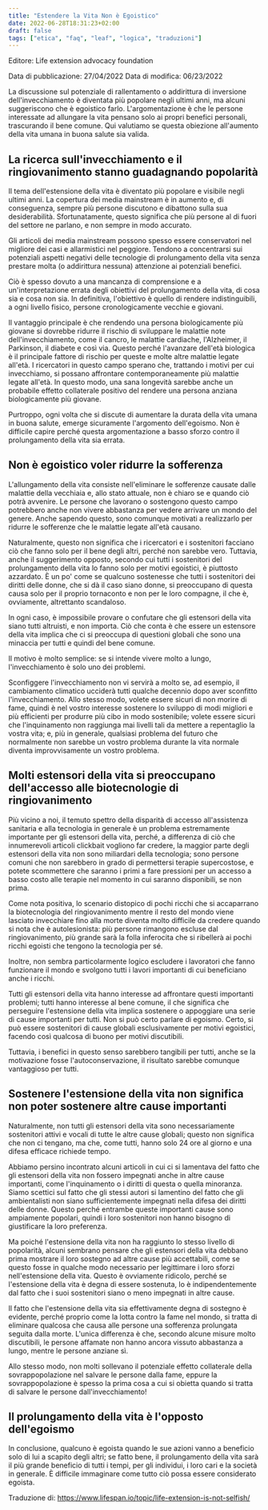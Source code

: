 ```yaml
---
title: "Estendere la Vita Non è Egoistico"
date: 2022-06-28T18:31:23+02:00
draft: false
tags: ["etica", "faq", "leaf", "logica", "traduzioni"]
---
```


Editore: Life extension advocacy foundation

Data di pubblicazione: 27/04/2022
Data di modifica: 06/23/2022

La discussione sul potenziale di rallentamento o addirittura di inversione dell'invecchiamento è diventata più popolare negli ultimi anni, ma alcuni suggeriscono che è egoistico farlo. L'argomentazione è che le persone interessate ad allungare la vita pensano solo ai propri benefici personali, trascurando il bene comune. Qui valutiamo se questa obiezione all'aumento della vita umana in buona salute sia valida.

## La ricerca sull'invecchiamento e il ringiovanimento stanno guadagnando popolarità

Il tema dell'estensione della vita è diventato più popolare e visibile negli ultimi anni. La copertura dei media mainstream è in aumento e, di conseguenza, sempre più persone discutono e dibattono sulla sua desiderabilità. Sfortunatamente, questo significa che più persone al di fuori del settore ne parlano, e non sempre in modo accurato.

Gli articoli dei media mainstream possono spesso essere conservatori nel migliore dei casi e allarmistici nel peggiore. Tendono a concentrarsi sui potenziali aspetti negativi delle tecnologie di prolungamento della vita senza prestare molta (o addirittura nessuna) attenzione ai potenziali benefici.

Ciò è spesso dovuto a una mancanza di comprensione e a un'interpretazione errata degli obiettivi del prolungamento della vita, di cosa sia e cosa non sia. In definitiva, l'obiettivo è quello di rendere indistinguibili, a ogni livello fisico, persone cronologicamente vecchie e giovani.

Il vantaggio principale è che rendendo una persona biologicamente più giovane si dovrebbe ridurre il rischio di sviluppare le malattie note dell'invecchiamento, come il cancro, le malattie cardiache, l'Alzheimer, il Parkinson, il diabete e così via. Questo perché l'avanzare dell'età biologica è il principale fattore di rischio per queste e molte altre malattie legate all'età. I ricercatori in questo campo sperano che, trattando i motivi per cui invecchiamo, si possano affrontare contemporaneamente più malattie legate all'età. In questo modo, una sana longevità sarebbe anche un probabile effetto collaterale positivo del rendere una persona anziana biologicamente più giovane.

Purtroppo, ogni volta che si discute di aumentare la durata della vita umana in buona salute, emerge sicuramente l'argomento dell'egoismo. Non è difficile capire perché questa argomentazione a basso sforzo contro il prolungamento della vita sia errata.

## Non è egoistico voler ridurre la sofferenza

L'allungamento della vita consiste nell'eliminare le sofferenze causate dalle malattie della vecchiaia e, allo stato attuale, non è chiaro se e quando ciò potrà avvenire. Le persone che lavorano o sostengono questo campo potrebbero anche non vivere abbastanza per vedere arrivare un mondo del genere. Anche sapendo questo, sono comunque motivati a realizzarlo per ridurre le sofferenze che le malattie legate all'età causano.

Naturalmente, questo non significa che i ricercatori e i sostenitori facciano ciò che fanno solo per il bene degli altri, perché non sarebbe vero. Tuttavia, anche il suggerimento opposto, secondo cui tutti i sostenitori del prolungamento della vita lo fanno solo per motivi egoistici, è piuttosto azzardato. È un po' come se qualcuno sostenesse che tutti i sostenitori dei diritti delle donne, che si dà il caso siano donne, si preoccupano di questa causa solo per il proprio tornaconto e non per le loro compagne, il che è, ovviamente, altrettanto scandaloso.

In ogni caso, è impossibile provare o confutare che gli estensori della vita siano tutti altruisti, e non importa. Ciò che conta è che essere un estensore della vita implica che ci si preoccupa di questioni globali che sono una minaccia per tutti e quindi del bene comune.

Il motivo è molto semplice: se si intende vivere molto a lungo, l'invecchiamento è solo uno dei problemi.

Sconfiggere l'invecchiamento non vi servirà a molto se, ad esempio, il cambiamento climatico ucciderà tutti qualche decennio dopo aver sconfitto l'invecchiamento. Allo stesso modo, volete essere sicuri di non morire di fame, quindi è nel vostro interesse sostenere lo sviluppo di modi migliori e più efficienti per produrre più cibo in modo sostenibile; volete essere sicuri che l'inquinamento non raggiunga mai livelli tali da mettere a repentaglio la vostra vita; e, più in generale, qualsiasi problema del futuro che normalmente non sarebbe un vostro problema durante la vita normale diventa improvvisamente un vostro problema.

## Molti estensori della vita si preoccupano dell'accesso alle biotecnologie di ringiovanimento

Più vicino a noi, il temuto spettro della disparità di accesso all'assistenza sanitaria e alla tecnologia in generale è un problema estremamente importante per gli estensori della vita, perché, a differenza di ciò che innumerevoli articoli clickbait vogliono far credere, la maggior parte degli estensori della vita non sono miliardari della tecnologia; sono persone comuni che non sarebbero in grado di permettersi terapie supercostose, e potete scommettere che saranno i primi a fare pressioni per un accesso a basso costo alle terapie nel momento in cui saranno disponibili, se non prima.

Come nota positiva, lo scenario distopico di pochi ricchi che si accaparrano la biotecnologia del ringiovanimento mentre il resto del mondo viene lasciato invecchiare fino alla morte diventa molto difficile da credere quando si nota che è autolesionista: più persone rimangono escluse dal ringiovanimento, più grande sarà la folla inferocita che si ribellerà ai pochi ricchi egoisti che tengono la tecnologia per sé.

Inoltre, non sembra particolarmente logico escludere i lavoratori che fanno funzionare il mondo e svolgono tutti i lavori importanti di cui beneficiano anche i ricchi.

Tutti gli estensori della vita hanno interesse ad affrontare questi importanti problemi; tutti hanno interesse al bene comune, il che significa che perseguire l'estensione della vita implica sostenere o appoggiare una serie di cause importanti per tutti. Non si può certo parlare di egoismo. Certo, si può essere sostenitori di cause globali esclusivamente per motivi egoistici, facendo così qualcosa di buono per motivi discutibili.

Tuttavia, i benefici in questo senso sarebbero tangibili per tutti, anche se la motivazione fosse l'autoconservazione, il risultato sarebbe comunque vantaggioso per tutti.

## Sostenere l'estensione della vita non significa non poter sostenere altre cause importanti

Naturalmente, non tutti gli estensori della vita sono necessariamente sostenitori attivi e vocali di tutte le altre cause globali; questo non significa che non ci tengano, ma che, come tutti, hanno solo 24 ore al giorno e una difesa efficace richiede tempo.

Abbiamo persino incontrato alcuni articoli in cui ci si lamentava del fatto che gli estensori della vita non fossero impegnati anche in altre cause importanti, come l'inquinamento o i diritti di questa o quella minoranza. Siamo scettici sul fatto che gli stessi autori si lamentino del fatto che gli ambientalisti non siano sufficientemente impegnati nella difesa dei diritti delle donne. Questo perché entrambe queste importanti cause sono ampiamente popolari, quindi i loro sostenitori non hanno bisogno di giustificare la loro preferenza.

Ma poiché l'estensione della vita non ha raggiunto lo stesso livello di popolarità, alcuni sembrano pensare che gli estensori della vita debbano prima mostrare il loro sostegno ad altre cause più accettabili, come se questo fosse in qualche modo necessario per legittimare i loro sforzi nell'estensione della vita. Questo è ovviamente ridicolo, perché se l'estensione della vita è degna di essere sostenuta, lo è indipendentemente dal fatto che i suoi sostenitori siano o meno impegnati in altre cause.

Il fatto che l'estensione della vita sia effettivamente degna di sostegno è evidente, perché proprio come la lotta contro la fame nel mondo, si tratta di eliminare qualcosa che causa alle persone una sofferenza prolungata seguita dalla morte. L'unica differenza è che, secondo alcune misure molto discutibili, le persone affamate non hanno ancora vissuto abbastanza a lungo, mentre le persone anziane sì.

Allo stesso modo, non molti sollevano il potenziale effetto collaterale della sovrappopolazione nel salvare le persone dalla fame, eppure la sovrappopolazione è spesso la prima cosa a cui si obietta quando si tratta di salvare le persone dall'invecchiamento!

## Il prolungamento della vita è l'opposto dell'egoismo

In conclusione, qualcuno è egoista quando le sue azioni vanno a beneficio solo di lui a scapito degli altri; se fatto bene, il prolungamento della vita sarà il più grande beneficio di tutti i tempi, per gli individui, i loro cari e la società in generale. È difficile immaginare come tutto ciò possa essere considerato egoista.

Traduzione di: https://www.lifespan.io/topic/life-extension-is-not-selfish/
